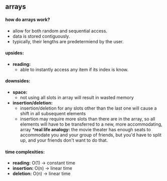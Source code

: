 ## arrays

#### how do arrays work?
  * allow for both random and sequential access.
  * data is stored contiguously.
  * typically, their lengths are predetermiend by the user.

#### upsides:
  * __reading:__
    * able to instantly access any item if its index is know.

#### downsides:
  * __space:__
    * not using all slots in array will result in wasted memory
  * __insertion/deletion:__
    * insertion/deletion for any slots other than the last one will cause a shift in all subsequent elements
    * insertion may require more slots than there are in the array, so all elements will have to be transferred
      to a new, more accommodating, array
      *__real life analogy:__ the movie theater has enough seats to accommodate you and your group of friends,
      but you'd have to split up, and your friends don't want to do that.

#### time complexities:
  * __reading:__ O(1) -> constant time
  * __insertion:__ O(n) -> linear time
  * __deletion:__ O(n) -> linear time
